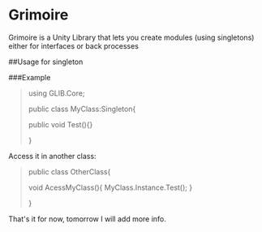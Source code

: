 # Grimoire
Grimoire is a Unity Library that lets you create modules (using singletons) either for interfaces or back processes

##Usage for singleton

###Example

>using GLIB.Core;
>
>public class MyClass:Singleton<MyClass>{
>
>   public void Test(){}
>
>}

Access it in another class:

>public class OtherClass{
>
>   void AcessMyClass(){
>       MyClass.Instance.Test();
>   }
>
>}

That's it for now, tomorrow I will add more info.

